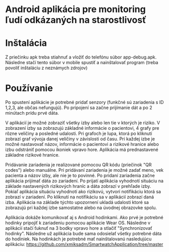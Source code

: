 # Android aplikácia pre monitoring ľudí odkázaných na starostlivosť
 
# Inštalácia

Z priečinku apk treba stiahnuť a vložiť do telefónu súbor app-debug.apk. Následne stačí tento súbor v mobile spustiť a nainštalovať program (treba povoliť inštaláciu z neznámych zdrojov)

# Používanie

Po spustení aplikácie je potrebné pridať senzory (funkčné sú zariadenia s ID 1,2,3, ale občas nefungujú). Po pripojení sa začne prijímanie dát a po 2 minútach prídu prvé dáta.

 V aplikácií je možné zobraziť všetky izby alebo len tie v ktorých je riziko. V zobrazení izby sa zobrazujú základné informácie o pacientovi, 4 grafy pre rôzne veličiny a posledné udalosti. Pri grafoch je lupa, ktorá po kliknutí zobrazí graf vývoja danej veličiny v závislosti od času. Pri každej izbe je možné nastavovať názov, informácie o pacientovi a rizikové hranice alebo izbu odstrániť pomocou ikoniek vpravo hore. Aplikácia má prednastavené základne rizikové hranice. 
  
  Pridávanie zariadenia je realizované pomocou QR kódu (priečinok "QR codes") alebo manuálne. Pri pridávaní zariadenia je možné zadať meno, vek pacienta a názov izby, ale nie je to povinné. Po pridaní zariadenia začne aplikácia prijímať dáta zo zariadení. Po prijatí aplikácia vyhodnotí situáciu na základe nastavených rizikových hraníc a dáta zobrazí v prehľade izby. Pokiaľ aplikácia situáciu vyhodnotí ako rizikovú, vytvorí notifikáciu ktorá sa zobrazí v zariadení. Po kliknutí na notifikáciu sa v aplikácií zobrazí daná izba. Aplikácia na základe týchto upozornení ukladá udalosti ktoré sa zobrazujú pri každej izbe samostatne alebo na úvodnej obrazovke spolu.

Aplikácia dokáže komunikovať aj s Android hodinkami. Ako prvé je potrebné hodinky pripojiť k zariadeniu pomocou aplikácie Wear OS. Následne v aplikácií stačí ťuknuť na 3 bodky vpravo hore a stlačiť "Synchronizovať hodinky". Následne už aplikácia bude sama odosielať všetky potrebné dáta do hodiniek. Na hodinkách je potrebné mať nainštalovanú nasledujúcu aplikáciu:
https://github.com/xmiksadm/SmartwatchApplication/tree/master
